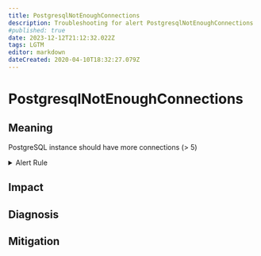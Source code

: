 ```yaml
---
title: PostgresqlNotEnoughConnections
description: Troubleshooting for alert PostgresqlNotEnoughConnections
#published: true
date: 2023-12-12T21:12:32.022Z
tags: LGTM
editor: markdown
dateCreated: 2020-04-10T18:32:27.079Z
---
```


# PostgresqlNotEnoughConnections

## Meaning
[//]: # "Short paragraph that explains what the alert means"
PostgreSQL instance should have more connections (> 5)

<details>
  <summary>Alert Rule</summary>

  ```yaml
alert: PostgresqlNotEnoughConnections
expr: sum by (datname) (pg_stat_activity_count{datname!~"template.*|postgres"}) < 5
for: 2m
labels:
    severity: warning
annotations:
    summary: Postgresql not enough connections (instance {{ $labels.instance }})
    description: |-
        PostgreSQL instance should have more connections (> 5)
          VALUE = {{ $value }}
          LABELS = {{ $labels }}
    runbook: https://github.com/srerun/prometheus-alerts/content/runbooks/PostgresqlNotEnoughConnections

  ```
</details>


## Impact
[//]: # "What could / will happen if the alert is not addressed"



## Diagnosis
[//]: # "Steps to take to identify the cause of the problem"



## Mitigation
[//]: # "The steps necessary to resolve the alert"
